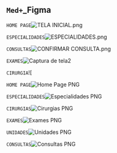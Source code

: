 ## `Med+`_Figma

`HOME PAGE`![TELA INICIAL.png](https://github.com/Isabila2/MedPlus_Figma/blob/main/TELA%20INICAL.png)

`ESPECIALIDADES`![ESPECIALIDADES.png](https://github.com/Isabila2/MedPlus_Figma/blob/main/ESPECIALIDADE.png)

`CONSULTAS`![CONFIRMAR CONSULTA.png](https://github.com/Isabila2/MedPlus_Figma/blob/main/CONFIRMAR%20CONSULTA.png)

`EXAMES`![Captura de tela2](https://github.com/Isabila2/MedPlus_Figma/blob/main/Captura%20de%20tela%202023-02-24%20131412.png)

`CIRURGIA`![









`HOME PAGE`![Home Page PNG](https://github.com/Isabila2/MedPlus_Figma/blob/main/Celular%20prints%20MED%2B/Home%20Page%20Celular.png) 

`ESPECIALIDADES`![Especialidades PNG](https://github.com/Isabila2/MedPlus_Figma/blob/main/Celular%20prints%20MED%2B/Celular%20Especialidades.png)

`CIRURGIAS`![Cirurgias PNG](https://github.com/Isabila2/MedPlus_Figma/blob/main/Celular%20prints%20MED%2B/Cirugias%20Celular.png) 

`EXAMES`![Exames PNG](https://github.com/Isabila2/MedPlus_Figma/blob/main/Celular%20prints%20MED%2B/Celular%20Exames.png) 

`UNIDADES`![Unidades PNG](https://github.com/Isabila2/MedPlus_Figma/blob/main/Celular%20prints%20MED%2B/Celular%20Unidades.png) 

`CONSULTAS`![Consultas PNG](https://github.com/Isabila2/MedPlus_Figma/blob/main/Celular%20prints%20MED%2B/Consultas%20Celular.png) 



